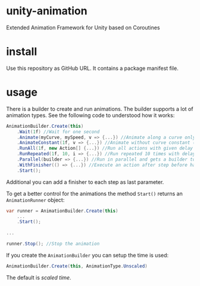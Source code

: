 # unity-animation
Extended Animation Framework for Unity based on Coroutines

# install
Use this repository as GitHub URL. It contains a package manifest file.

# usage
There is a builder to create and run animations. The builder supports a lot of animation types. 
See the following code to understood how it works:

```c#
AnimationBuilder.Create(this)
    .Wait(1f) //Wait for one second
    .Animate(myCurve, mySpeed, v => {...}) //Animate along a curve only between 0 and 1!
    .AnimateConstant(1f, v => {...}) //Animate without curve constant (linear)
    .RunAll(1f, new Action[] {...}) //Run all actions with given delay of one second
    .RunRepeated(1f, 10, i => {...}) //Run repeated 10 times with delay of one second this action
    .Parallel(builder => {...}) //Run in parallel and gets a builder to create animation. This is experimental!
    .WithFinisher(() => {...}) //Execute an action after step before has finished.
    .Start();
```

Additional you can add a finisher to each step as last parameter. 

To get a better control for the animations the method `Start()` returns an `AnimationRunner` object:

```c#
var runner = AnimationBuilder.Create(this)
    ...
    .Start();
    
...

runner.Stop(); //Stop the animation
```

If you create the `AnimationBuilder` you can setup the time is used:

```c#
AnimationBuilder.Create(this, AnimationType.Unscaled)
```

The default is _scaled time_.
